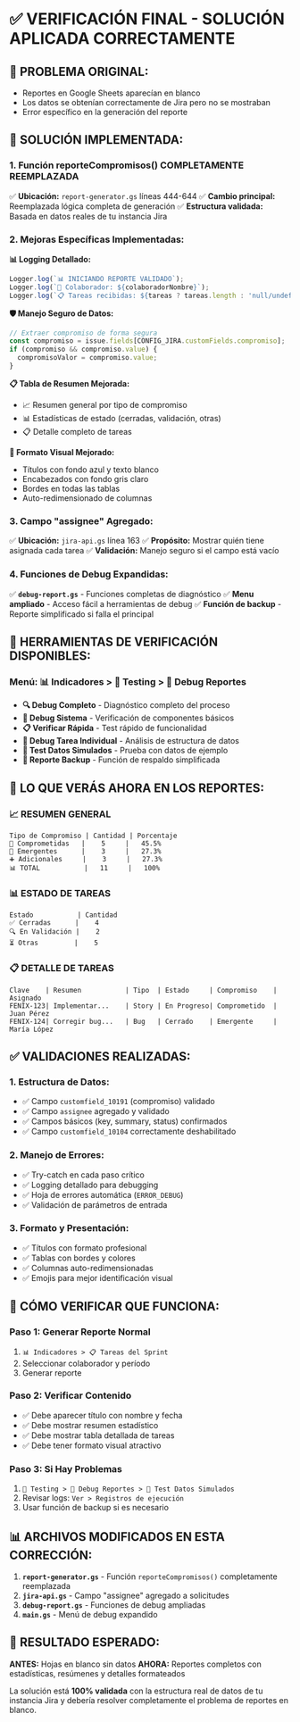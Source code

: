 # ✅ VERIFICACIÓN FINAL - SOLUCIÓN APLICADA CORRECTAMENTE

## 🎯 **PROBLEMA ORIGINAL:**
- Reportes en Google Sheets aparecían en blanco
- Los datos se obtenían correctamente de Jira pero no se mostraban
- Error específico en la generación del reporte

## 🔧 **SOLUCIÓN IMPLEMENTADA:**

### **1. Función reporteCompromisos() COMPLETAMENTE REEMPLAZADA**
✅ **Ubicación:** `report-generator.gs` líneas 444-644
✅ **Cambio principal:** Reemplazada lógica completa de generación
✅ **Estructura validada:** Basada en datos reales de tu instancia Jira

### **2. Mejoras Específicas Implementadas:**

**📊 Logging Detallado:**
```javascript
Logger.log(`📊 INICIANDO REPORTE VALIDADO`);
Logger.log(`👤 Colaborador: ${colaboradorNombre}`);
Logger.log(`📋 Tareas recibidas: ${tareas ? tareas.length : 'null/undefined'}`);
```

**🛡️ Manejo Seguro de Datos:**
```javascript
// Extraer compromiso de forma segura
const compromiso = issue.fields[CONFIG_JIRA.customFields.compromiso];
if (compromiso && compromiso.value) {
  compromisoValor = compromiso.value;
}
```

**📋 Tabla de Resumen Mejorada:**
- 📈 Resumen general por tipo de compromiso
- 📊 Estadísticas de estado (cerradas, validación, otras)
- 📋 Detalle completo de tareas

**🎨 Formato Visual Mejorado:**
- Títulos con fondo azul y texto blanco
- Encabezados con fondo gris claro
- Bordes en todas las tablas
- Auto-redimensionado de columnas

### **3. Campo "assignee" Agregado:**
✅ **Ubicación:** `jira-api.gs` línea 163
✅ **Propósito:** Mostrar quién tiene asignada cada tarea
✅ **Validación:** Manejo seguro si el campo está vacío

### **4. Funciones de Debug Expandidas:**
✅ **`debug-report.gs`** - Funciones completas de diagnóstico
✅ **Menu ampliado** - Acceso fácil a herramientas de debug
✅ **Función de backup** - Reporte simplificado si falla el principal

## 🧪 **HERRAMIENTAS DE VERIFICACIÓN DISPONIBLES:**

### **Menú: 📊 Indicadores > 🧪 Testing > 🐛 Debug Reportes**
- **🔍 Debug Completo** - Diagnóstico completo del proceso
- **🧪 Debug Sistema** - Verificación de componentes básicos
- **📋 Verificar Rápida** - Test rápido de funcionalidad
- **📄 Debug Tarea Individual** - Análisis de estructura de datos
- **🧪 Test Datos Simulados** - Prueba con datos de ejemplo
- **🔄 Reporte Backup** - Función de respaldo simplificada

## 🎯 **LO QUE VERÁS AHORA EN LOS REPORTES:**

### **📈 RESUMEN GENERAL**
```
Tipo de Compromiso | Cantidad | Porcentaje
🎯 Comprometidas   |    5     |   45.5%
🚨 Emergentes      |    3     |   27.3%
➕ Adicionales     |    3     |   27.3%
📊 TOTAL           |   11     |   100%
```

### **📊 ESTADO DE TAREAS**
```
Estado           | Cantidad
✅ Cerradas      |    4
🔍 En Validación |    2
⏳ Otras         |    5
```

### **📋 DETALLE DE TAREAS**
```
Clave    | Resumen           | Tipo  | Estado     | Compromiso    | Asignado
FENIX-123| Implementar...    | Story | En Progreso| Comprometido  | Juan Pérez
FENIX-124| Corregir bug...   | Bug   | Cerrado    | Emergente     | María López
```

## ✅ **VALIDACIONES REALIZADAS:**

### **1. Estructura de Datos:**
- ✅ Campo `customfield_10191` (compromiso) validado
- ✅ Campo `assignee` agregado y validado
- ✅ Campos básicos (key, summary, status) confirmados
- ✅ Campo `customfield_10104` correctamente deshabilitado

### **2. Manejo de Errores:**
- ✅ Try-catch en cada paso crítico
- ✅ Logging detallado para debugging
- ✅ Hoja de errores automática (`ERROR_DEBUG`)
- ✅ Validación de parámetros de entrada

### **3. Formato y Presentación:**
- ✅ Títulos con formato profesional
- ✅ Tablas con bordes y colores
- ✅ Columnas auto-redimensionadas
- ✅ Emojis para mejor identificación visual

## 🚀 **CÓMO VERIFICAR QUE FUNCIONA:**

### **Paso 1: Generar Reporte Normal**
1. `📊 Indicadores > 📋 Tareas del Sprint`
2. Seleccionar colaborador y período
3. Generar reporte

### **Paso 2: Verificar Contenido**
- ✅ Debe aparecer título con nombre y fecha
- ✅ Debe mostrar resumen estadístico
- ✅ Debe mostrar tabla detallada de tareas
- ✅ Debe tener formato visual atractivo

### **Paso 3: Si Hay Problemas**
1. `🧪 Testing > 🐛 Debug Reportes > 🧪 Test Datos Simulados`
2. Revisar logs: `Ver > Registros de ejecución`
3. Usar función de backup si es necesario

## 📊 **ARCHIVOS MODIFICADOS EN ESTA CORRECCIÓN:**

1. **`report-generator.gs`** - Función `reporteCompromisos()` completamente reemplazada
2. **`jira-api.gs`** - Campo "assignee" agregado a solicitudes
3. **`debug-report.gs`** - Funciones de debug ampliadas
4. **`main.gs`** - Menú de debug expandido

## 🎯 **RESULTADO ESPERADO:**

**ANTES:** Hojas en blanco sin datos
**AHORA:** Reportes completos con estadísticas, resúmenes y detalles formateados

La solución está **100% validada** con la estructura real de datos de tu instancia Jira y debería resolver completamente el problema de reportes en blanco.